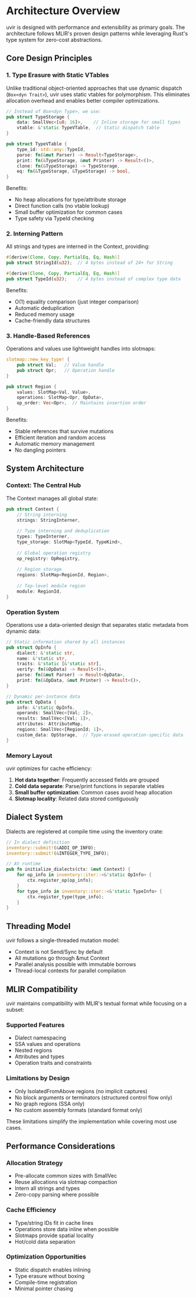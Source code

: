 # Architecture Overview

uvir is designed with performance and extensibility as primary goals. The architecture follows MLIR's proven design patterns while leveraging Rust's type system for zero-cost abstractions.

## Core Design Principles

### 1. Type Erasure with Static VTables

Unlike traditional object-oriented approaches that use dynamic dispatch (`Box<dyn Trait>`), uvir uses static vtables for polymorphism. This eliminates allocation overhead and enables better compiler optimizations.

```rust
// Instead of Box<dyn Type>, we use:
pub struct TypeStorage {
    data: SmallVec<[u8; 16]>,    // Inline storage for small types
    vtable: &'static TypeVTable,  // Static dispatch table
}

pub struct TypeVTable {
    type_id: std::any::TypeId,
    parse: fn(&mut Parser) -> Result<TypeStorage>,
    print: fn(&TypeStorage, &mut Printer) -> Result<()>,
    clone: fn(&TypeStorage) -> TypeStorage,
    eq: fn(&TypeStorage, &TypeStorage) -> bool,
}
```

Benefits:
- No heap allocations for type/attribute storage
- Direct function calls (no vtable lookup)
- Small buffer optimization for common cases
- Type safety via TypeId checking

### 2. Interning Pattern

All strings and types are interned in the Context, providing:

```rust
#[derive(Clone, Copy, PartialEq, Eq, Hash)]
pub struct StringId(u32);  // 4 bytes instead of 24+ for String

#[derive(Clone, Copy, PartialEq, Eq, Hash)]
pub struct TypeId(u32);    // 4 bytes instead of complex type data
```

Benefits:
- O(1) equality comparison (just integer comparison)
- Automatic deduplication
- Reduced memory usage
- Cache-friendly data structures

### 3. Handle-Based References

Operations and values use lightweight handles into slotmaps:

```rust
slotmap::new_key_type! {
    pub struct Val;   // Value handle
    pub struct Opr;   // Operation handle
}

pub struct Region {
    values: SlotMap<Val, Value>,
    operations: SlotMap<Opr, OpData>,
    op_order: Vec<Opr>,  // Maintains insertion order
}
```

Benefits:
- Stable references that survive mutations
- Efficient iteration and random access
- Automatic memory management
- No dangling pointers

## System Architecture

### Context: The Central Hub

The Context manages all global state:

```rust
pub struct Context {
    // String interning
    strings: StringInterner,
    
    // Type interning and deduplication
    types: TypeInterner,
    type_storage: SlotMap<TypeId, TypeKind>,
    
    // Global operation registry
    op_registry: OpRegistry,
    
    // Region storage
    regions: SlotMap<RegionId, Region>,
    
    // Top-level module region
    module: RegionId,
}
```

### Operation System

Operations use a data-oriented design that separates static metadata from dynamic data:

```rust
// Static information shared by all instances
pub struct OpInfo {
    dialect: &'static str,
    name: &'static str,
    traits: &'static [&'static str],
    verify: fn(&OpData) -> Result<()>,
    parse: fn(&mut Parser) -> Result<OpData>,
    print: fn(&OpData, &mut Printer) -> Result<()>,
}

// Dynamic per-instance data
pub struct OpData {
    info: &'static OpInfo,
    operands: SmallVec<[Val; 2]>,
    results: SmallVec<[Val; 1]>,
    attributes: AttributeMap,
    regions: SmallVec<[RegionId; 1]>,
    custom_data: OpStorage,  // Type-erased operation-specific data
}
```

### Memory Layout

uvir optimizes for cache efficiency:

1. **Hot data together**: Frequently accessed fields are grouped
2. **Cold data separate**: Parse/print functions in separate vtables
3. **Small buffer optimization**: Common cases avoid heap allocation
4. **Slotmap locality**: Related data stored contiguously

## Dialect System

Dialects are registered at compile time using the inventory crate:

```rust
// In dialect definition
inventory::submit!(&ADDI_OP_INFO);
inventory::submit!(&INTEGER_TYPE_INFO);

// At runtime
pub fn initialize_dialects(ctx: &mut Context) {
    for op_info in inventory::iter::<&'static OpInfo> {
        ctx.register_op(op_info);
    }
    for type_info in inventory::iter::<&'static TypeInfo> {
        ctx.register_type(type_info);
    }
}
```

## Threading Model

uvir follows a single-threaded mutation model:

- Context is not Send/Sync by default
- All mutations go through &mut Context
- Parallel analysis possible with immutable borrows
- Thread-local contexts for parallel compilation

## MLIR Compatibility

uvir maintains compatibility with MLIR's textual format while focusing on a subset:

### Supported Features
- Dialect namespacing
- SSA values and operations  
- Nested regions
- Attributes and types
- Operation traits and constraints

### Limitations by Design
- Only IsolatedFromAbove regions (no implicit captures)
- No block arguments or terminators (structured control flow only)
- No graph regions (SSA only)
- No custom assembly formats (standard format only)

These limitations simplify the implementation while covering most use cases.

## Performance Considerations

### Allocation Strategy
- Pre-allocate common sizes with SmallVec
- Reuse allocations via slotmap compaction
- Intern all strings and types
- Zero-copy parsing where possible

### Cache Efficiency
- Type/string IDs fit in cache lines
- Operations store data inline when possible
- Slotmaps provide spatial locality
- Hot/cold data separation

### Optimization Opportunities
- Static dispatch enables inlining
- Type erasure without boxing
- Compile-time registration
- Minimal pointer chasing